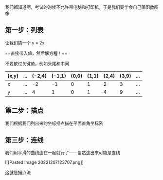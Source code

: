 我们都知道啊，考试的时候不允许带电脑和打印机，于是我们要学会自己画函数图像

## 第一步：列表

让我们搞一个 y = 2x

==直接带入值，然后解方程！==

不要放过关键值，例如头尾和中间

|(x,y)|...|(-2,4)|(-1,1)|(0,0)|(1,1)|(2,4)|(3,9)|...|
|---|---|---|---|---|---|---|---|---|
|x|...|-2|-1|0|1|2|3|...|
|y|...|4|1|0|1|4|9|...|

## 第二步：描点

我们根据我们列出来的坐标描点描在平面直角坐标系

## 第三步：连线

我们用平滑的曲线连在一起就行了——当然连出来可能是直线

![[Pasted image 20221207123707.png]]

这就是描点法